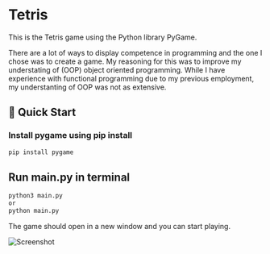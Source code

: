 # Tetris
This is the Tetris game using the Python library PyGame.

There are a lot of ways to display competence in programming and the one I chose was to create a game. My reasoning for this was to improve my understating of (OOP) object oriented programming. While I have experience with functional programming due to my previous employment, my understanting of OOP was not as extensive.

## 🚀 Quick Start

### Install pygame using pip install

```bash
pip install pygame
```

## Run main.py in terminal

```bash
python3 main.py
or
python main.py
```
The game should open in a new window and you can start playing.

![Screenshot](https://github.com/Revan68/Tetris/blob/main/images/Screenshot%202024-03-28%20072851.png?raw=true)